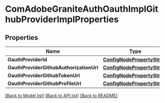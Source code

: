 # ComAdobeGraniteAuthOauthImplGithubProviderImplProperties

## Properties
Name | Type | Description | Notes
------------ | ------------- | ------------- | -------------
**OauthProviderId** | [**ConfigNodePropertyString**](configNodePropertyString.md) |  | [optional] 
**OauthProviderGithubAuthorizationUrl** | [**ConfigNodePropertyString**](configNodePropertyString.md) |  | [optional] 
**OauthProviderGithubTokenUrl** | [**ConfigNodePropertyString**](configNodePropertyString.md) |  | [optional] 
**OauthProviderGithubProfileUrl** | [**ConfigNodePropertyString**](configNodePropertyString.md) |  | [optional] 

[[Back to Model list]](../README.md#documentation-for-models) [[Back to API list]](../README.md#documentation-for-api-endpoints) [[Back to README]](../README.md)


